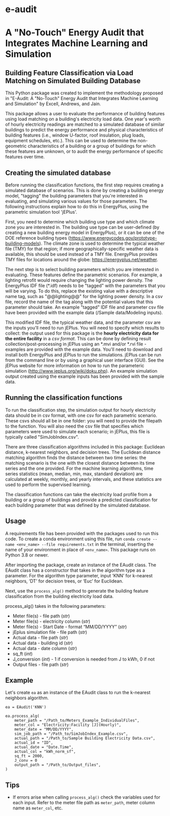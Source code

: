 # e-audit
# A "No-Touch" Energy Audit that Integrates Machine Learning and Simulation
## Building Feature Classification via Load Matching on Simulated Building Database

This Python package was created to implement the methodology proposed in "E-Audit: A "No-Touch" Energy Audit that Integrates Machine Learning and Simulation" by Excell, Andrews, and Jain. 

This package allows a user to evaluate the performance of building features using load matching on a building's electricity load data. One year's worth of hourly electricity readings are matched to a simulated database of similar buildings to predict the energy performance and physical characteristics of building features (i.e., window U-factor, roof insulation, plug loads, equipment schedules, etc.). This can be used to determine the non-geometric characteristics of a building or a group of buildings for which these features are unknown, or to audit the energy performance of specific features over time. 

## Creating the simulated database
Before running the classification functions, the first step requires creating a simulated database of scenarios. This is done by creating a building energy model, "tagging" the building parameters that you're interested in evaluating, and simulating various values for those parameters. The following instructions explain how to do this in EnergyPlus, using the parametric simulation tool 'jEPlus'.

First, you need to determine which building use type and which climate zone you are interested in. The building use type can be user-defined (by creating a new building energy model in EnergyPlus), or it can be one of the DOE reference building types (https://www.energycodes.gov/prototype-building-models). The climate zone is used to determine the typical weather file (TMY) for that region; if more geographically-specific weather data is available, this should be used instead of a TMY file. EnergyPlus provides TMY files for locations around the globe: https://energyplus.net/weather. 

The next step is to select building parameters which you are interested in evaluating. These features define the parametric scenarios. For example, a lighting retrofit would require changing the lighting power density. The EnergyPlus IDF file (*.idf) needs to be "tagged" with the parameters that you will be varying. To do this, replace the existing value with a descriptive name tag, such as "@@lighting@@" for the lighting power density. In a csv file, record the name of the tag along with the potential values that this parameter should take. An example "tagged" IDF file and parameter csv file have been provided with the example data (/Sample data/Modeling inputs). 

This modified IDF file, the typical weather data, and the parameter csv are the inputs you'll need to run jEPlus. You will need to specify which results to collect: the output used for this package is the **hourly electricity data for the entire facility** in a *csv format*. This can be done by defining result collection/post-processing in jEPlus using an *.mvi and/or *.rvi file - examples are provided with the example data. You'll need to download and install both EnergyPlus and jEPlus to run the simulations. jEPlus can be run from the command line or by using a graphical user interface (GUI). See the jEPlus website for more information on how to run the parameteric simulation (http://www.jeplus.org/wiki/doku.php). An example simulation output created using the example inputs has been provided with the sample data. 

## Running the classification functions
To run the classification step, the simulation output for hourly electricity data should be in csv format, with one csv for each parametric scenario. These csvs should all be in one folder: you will need to provide the filepath to the function. You will also need the csv file that specifies which parameters were used to simulate each scenario; in jEPlus, this file is typically called "SimJobIndex.csv". 

There are three classification algorithms included in this package: Euclidean distance, k-nearest neighbors, and decision trees. The Euclidean distance matching algorithm finds the distance between two time series: the matching scenario is the one with the closest distance between its time series and the one provided. For the machine learning algorithms, time series statistics (mean, median, min, max, standard deviation) are calculated at weekly, monthly, and yearly intervals, and these statistics are used to perform the supervised learning. 

The classification functions can take the electricity load profile from a building or a group of buildings and provide a predicted classification for each building parameter that was defined by the simulated database. 

## Usage
A requirements file has been provided with the packages used to run this code. To create a conda environment using this file, run `conda create --name <env_name> --file requirements.txt` in the terminal, inserting the name of your environment in place of `<env_name>`. This package runs on Python 3.8 or newer. 

After importing the package, create an instance of the EAudit class. The EAudit class has a constructor that takes in the algorithm type as a parameter. For the algorithm type parameter, input ‘KNN’ for k-nearest neighbors, ‘DT’ for decision trees, or ‘Euc’ for Euclidean. 

Next, use the `process_alg()` method to generate the building feature classification from the building electricity load data. 

process_alg() takes in the following parameters: 
- Meter file(s) - file path (*str*)
- Meter file(s) - electricity column (*str*)
- Meter file(s) - Start Date - format “MM/DD/YYYY” (*str*)
- jEplus simulation file - file path (*str*)
- Actual data - file path (*str*)
- Actual data - building id (*str*)
- Actual data - date column (*str*)
- sq_ft (*int*) 
- J_conversion (*int*) - 1 if conversion is needed from J to kWh, 0 if not 
- Output files - file path (*str*) 

## Example 
Let's create `ea` as an instance of the EAudit class to run the k-nearest neighbors algorithm. 

    ea = EAudit('KNN')

    ea.process_alg(
        meter_path = "/Path_to/Meters_Example_IndividualFiles", 
        meter_col = "Electricity:Facility [J](Hourly)", 
        meter_date = "MM/DD/YYYY", 
        sim_job_path = "/Path_to/SimJobIndex_Example.csv", 
        actual_path = "/Path_to/Sample Building Electricity Data.csv", 
        actual_id = "ID", 
        actual_date = "Date.Time",
        actual_col = "kWh_norm_sf",
        sq_ft = 2000,
        J_conv = 0    
        output_path = "/Path_to/Output_files", 
    )

## Tips 

- If errors arise when calling `process_alg()` check the variables used for each input. Refer to the meter file path as `meter_path`, meter column name as `meter_col`, etc. 
